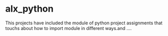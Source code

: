 # alx_python
This projects have included the module of python project assignments that touchs about how to import module in different ways.and ....
